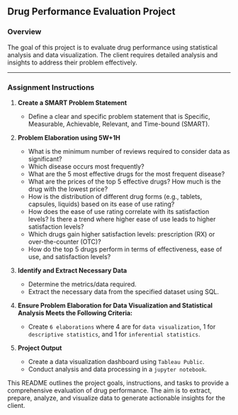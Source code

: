 ## Drug Performance Evaluation Project

### Overview

The goal of this project is to evaluate drug performance using statistical analysis and data visualization. The client requires detailed analysis and insights to address their problem effectively.

---

### Assignment Instructions

1. **Create a SMART Problem Statement**
   - Define a clear and specific problem statement that is Specific, Measurable, Achievable, Relevant, and Time-bound (SMART).

2. **Problem Elaboration using 5W+1H**
   - What is the minimum number of reviews required to consider data as significant?
   - Which disease occurs most frequently?
   - What are the 5 most effective drugs for the most frequent disease?
   - What are the prices of the top 5 effective drugs? How much is the drug with the lowest price?
   - How is the distribution of different drug forms (e.g., tablets, capsules, liquids) based on its ease of use rating?
   - How does the ease of use rating correlate with its satisfaction levels? Is there a trend where higher ease of use leads to higher satisfaction levels?
   - Which drugs gain higher satisfaction levels: prescription (RX) or over-the-counter (OTC)?
   - How do the top 5 drugs perform in terms of effectiveness, ease of use, and satisfaction levels?

3. **Identify and Extract Necessary Data**
   - Determine the metrics/data required.
   - Extract the necessary data from the specified dataset using SQL.

4. **Ensure Problem Elaboration for Data Visualization and Statistical Analysis Meets the Following Criteria:**
   - Create `6 elaborations` where 4 are for `data visualization`, 1 for `descriptive statistics`, and 1 for `inferential statistics`.

8. **Project Output**
   - Create a data visualization dashboard using `Tableau Public`.
   - Conduct analysis and data processing in a `jupyter notebook`.

This README outlines the project goals, instructions, and tasks to provide a comprehensive evaluation of drug performance. The aim is to extract, prepare, analyze, and visualize data to generate actionable insights for the client.
